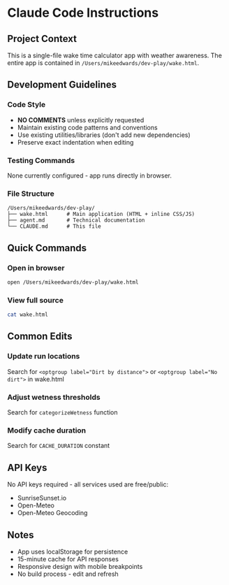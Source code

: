 # Claude Code Instructions

## Project Context
This is a single-file wake time calculator app with weather awareness. The entire app is contained in `/Users/mikeedwards/dev-play/wake.html`.

## Development Guidelines

### Code Style
- **NO COMMENTS** unless explicitly requested
- Maintain existing code patterns and conventions
- Use existing utilities/libraries (don't add new dependencies)
- Preserve exact indentation when editing

### Testing Commands
None currently configured - app runs directly in browser.

### File Structure
```
/Users/mikeedwards/dev-play/
├── wake.html      # Main application (HTML + inline CSS/JS)
├── agent.md       # Technical documentation
└── CLAUDE.md      # This file
```

## Quick Commands

### Open in browser
```bash
open /Users/mikeedwards/dev-play/wake.html
```

### View full source
```bash
cat wake.html
```

## Common Edits

### Update run locations
Search for `<optgroup label="Dirt by distance">` or `<optgroup label="No dirt">` in wake.html

### Adjust wetness thresholds
Search for `categorizeWetness` function

### Modify cache duration
Search for `CACHE_DURATION` constant

## API Keys
No API keys required - all services used are free/public:
- SunriseSunset.io
- Open-Meteo
- Open-Meteo Geocoding

## Notes
- App uses localStorage for persistence
- 15-minute cache for API responses
- Responsive design with mobile breakpoints
- No build process - edit and refresh